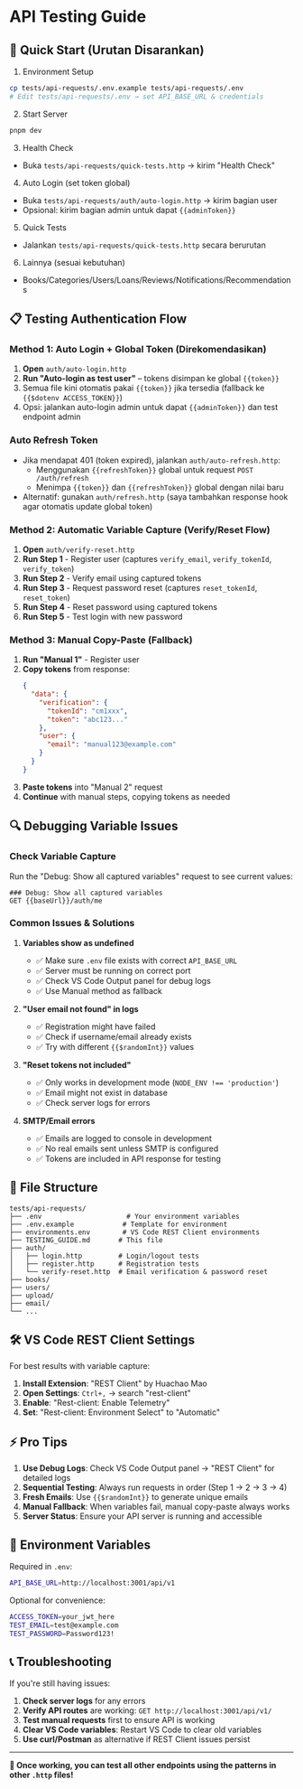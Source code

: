 # API Testing Guide

## 🚀 Quick Start (Urutan Disarankan)

1) Environment Setup
```bash
cp tests/api-requests/.env.example tests/api-requests/.env
# Edit tests/api-requests/.env → set API_BASE_URL & credentials
```

2) Start Server
```bash
pnpm dev
```

3) Health Check
- Buka `tests/api-requests/quick-tests.http` → kirim "Health Check"

4) Auto Login (set token global)
- Buka `tests/api-requests/auth/auto-login.http` → kirim bagian user
- Opsional: kirim bagian admin untuk dapat `{{adminToken}}`

5) Quick Tests
- Jalankan `tests/api-requests/quick-tests.http` secara berurutan

6) Lainnya (sesuai kebutuhan)
- Books/Categories/Users/Loans/Reviews/Notifications/Recommendations

## 📋 Testing Authentication Flow

### Method 1: Auto Login + Global Token (Direkomendasikan)

1. **Open** `auth/auto-login.http`
2. **Run "Auto-login as test user"** – tokens disimpan ke global `{{token}}`
3. Semua file kini otomatis pakai `{{token}}` jika tersedia (fallback ke `{{$dotenv ACCESS_TOKEN}}`)
4. Opsi: jalankan auto-login admin untuk dapat `{{adminToken}}` dan test endpoint admin

### Auto Refresh Token

- Jika mendapat 401 (token expired), jalankan `auth/auto-refresh.http`:
  - Menggunakan `{{refreshToken}}` global untuk request `POST /auth/refresh`
  - Menimpa `{{token}}` dan `{{refreshToken}}` global dengan nilai baru
- Alternatif: gunakan `auth/refresh.http` (saya tambahkan response hook agar otomatis update global token)

### Method 2: Automatic Variable Capture (Verify/Reset Flow)

1. **Open** `auth/verify-reset.http`
2. **Run Step 1** - Register user (captures `verify_email`, `verify_tokenId`, `verify_token`)
3. **Run Step 2** - Verify email using captured tokens  
4. **Run Step 3** - Request password reset (captures `reset_tokenId`, `reset_token`)
5. **Run Step 4** - Reset password using captured tokens
6. **Run Step 5** - Test login with new password

### Method 3: Manual Copy-Paste (Fallback)

1. **Run "Manual 1"** - Register user
2. **Copy tokens** from response:
   ```json
   {
     "data": {
       "verification": {
         "tokenId": "cm1xxx",
         "token": "abc123..."
       },
       "user": {
         "email": "manual123@example.com"
       }
     }
   }
   ```
3. **Paste tokens** into "Manual 2" request
4. **Continue** with manual steps, copying tokens as needed

## 🔍 Debugging Variable Issues

### Check Variable Capture
Run the "Debug: Show all captured variables" request to see current values:
```http
### Debug: Show all captured variables  
GET {{baseUrl}}/auth/me
```

### Common Issues & Solutions

1. **Variables show as undefined**
   - ✅ Make sure `.env` file exists with correct `API_BASE_URL`
   - ✅ Server must be running on correct port
   - ✅ Check VS Code Output panel for debug logs
   - ✅ Use Manual method as fallback

2. **"User email not found" in logs**
   - ✅ Registration might have failed
   - ✅ Check if username/email already exists
   - ✅ Try with different `{{$randomInt}}` values

3. **"Reset tokens not included"**
   - ✅ Only works in development mode (`NODE_ENV !== 'production'`)
   - ✅ Email might not exist in database
   - ✅ Check server logs for errors

4. **SMTP/Email errors**
   - ✅ Emails are logged to console in development
   - ✅ No real emails sent unless SMTP is configured
   - ✅ Tokens are included in API response for testing

## 📁 File Structure

```
tests/api-requests/
├── .env                     # Your environment variables
├── .env.example            # Template for environment
├── environments.env        # VS Code REST Client environments
├── TESTING_GUIDE.md       # This file
├── auth/
│   ├── login.http         # Login/logout tests
│   ├── register.http      # Registration tests  
│   └── verify-reset.http  # Email verification & password reset
├── books/
├── users/
├── upload/
├── email/
└── ...
```

## 🛠️ VS Code REST Client Settings

For best results with variable capture:

1. **Install Extension**: "REST Client" by Huachao Mao
2. **Open Settings**: `Ctrl+,` → search "rest-client"
3. **Enable**: "Rest-client: Enable Telemetry"
4. **Set**: "Rest-client: Environment Select" to "Automatic"

## ⚡ Pro Tips

1. **Use Debug Logs**: Check VS Code Output panel → "REST Client" for detailed logs
2. **Sequential Testing**: Always run requests in order (Step 1 → 2 → 3 → 4)
3. **Fresh Emails**: Use `{{$randomInt}}` to generate unique emails
4. **Manual Fallback**: When variables fail, manual copy-paste always works
5. **Server Status**: Ensure your API server is running and accessible

## 🔐 Environment Variables

Required in `.env`:
```bash
API_BASE_URL=http://localhost:3001/api/v1
```

Optional for convenience:
```bash
ACCESS_TOKEN=your_jwt_here
TEST_EMAIL=test@example.com
TEST_PASSWORD=Password123!
```

## 📞 Troubleshooting

If you're still having issues:

1. **Check server logs** for any errors
2. **Verify API routes** are working: `GET http://localhost:3001/api/v1/`
3. **Test manual requests** first to ensure API is working
4. **Clear VS Code variables**: Restart VS Code to clear old variables
5. **Use curl/Postman** as alternative if REST Client issues persist

---

**🎉 Once working, you can test all other endpoints using the patterns in other `.http` files!**
